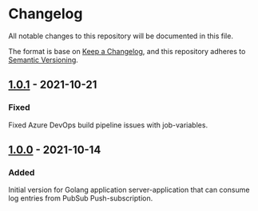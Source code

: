 # Changelog

All notable changes to this repository will be documented in this file.

The format is base on [Keep a Changelog](https://keepachangelog.com/en/1.0.0/), and this repository adheres to [Semantic Versioning](https://semver.org/spec/v2.0.0.html).

## [1.0.1](https://github.com/j-flat/log-forwarder/releases/tag/v1.0.1) - 2021-10-21

### Fixed

Fixed Azure DevOps build pipeline issues with job-variables.

## [1.0.0](https://github.com/j-flat/log-forwarder/releases/tag/v1.0.0) - 2021-10-14

### Added

Initial version for Golang application server-application that can consume log entries from PubSub Push-subscription.
